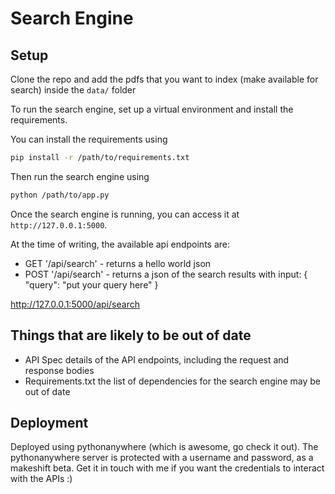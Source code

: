 # Search Engine

## Setup

Clone the repo and add the pdfs that you want to index (make available for search) inside the `data/` folder

To run the search engine, set up a virtual environment and install the requirements.

You can install the requirements using

```bash
pip install -r /path/to/requirements.txt
```

Then run the search engine using

```bash
python /path/to/app.py
```

Once the search engine is running, you can access it at `http://127.0.0.1:5000`.

At the time of writing, the available api endpoints are:
- GET '/api/search' - returns a hello world json
- POST '/api/search' - returns a json of the search results with input: { "query": "put your query here" }

http://127.0.0.1:5000/api/search


## Things that are likely to be out of date

- API Spec details of the API endpoints, including the request and response bodies
- Requirements.txt the list of dependencies for the search engine may be out of date

## Deployment

Deployed using pythonanywhere (which is awesome, go check it out). The pythonanywhere server is protected with a username and password, as a makeshift beta. Get it in touch with me if you want the credentials to interact with the APIs :) 
